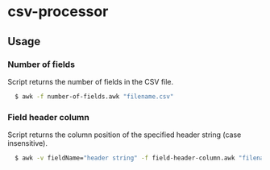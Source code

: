 # csv-processor

## Usage

### Number of fields
Script returns the number of fields in the CSV file.
  ```bash
    $ awk -f number-of-fields.awk "filename.csv"
  ```
### Field header column
Script returns the column position of the specified header string (case insensitive).
  ```bash
    $ awk -v fieldName="header string" -f field-header-column.awk "filename.csv"
  ```
